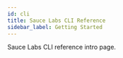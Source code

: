 ```yaml
---
id: cli
title: Sauce Labs CLI Reference
sidebar_label: Getting Started
---
```


Sauce Labs CLI reference intro page.
